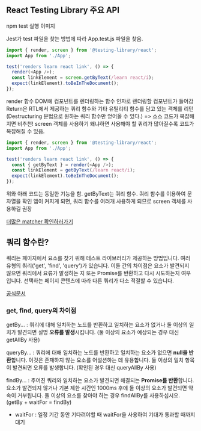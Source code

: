 ## React Testing Library 주요 API

npm test
실행 이미지

Jest가 test 파일을 찾는 방법에 따라 App.test.js 파일을 찾음.

```javascript
import { render, screen } from '@testing-library/react';
import App from './App';

test('renders learn react link', () => {
  render(<App />);
  const linkElement = screen.getByText(/learn react/i);
  expect(linkElement).toBeInTheDocument();
});
```

render 함수
DOM에 컴포넌트를 렌더링하는 함수
인자로 렌더링할 컴포넌트가 들어감
Return은 RTL에서 제공하는 쿼리 함수와 기타 유틸리티 함수를 담고 있는 객체를 리턴(Destructuring 문법으로 원하는 쿼리 함수만 얻어올 수 있다.)
=> 소스 코드가 복잡해지면 비추천! screen 객체를 사용하기 
왜냐하면 사용해야 할 쿼리가 많아질수록 코드가 복잡해질 수 있음.

```javascript
import { render, screen } from '@testing-library/react';
import App from './App';

test('renders learn react link', () => {
  const { getByText } = render(<App />);
  const linkElement = getByText(/learn react/i);
  expect(linkElement).toBeInTheDocument();
});
```

위와 아래 코드는 동일한 기능을 함.
getByText는 쿼리 함수. 쿼리 함수를 이용하여 문자열을 확인
앱이 커지게 되면, 쿼리 함수를 여러개 사용하게 되므로 screen 객체를 사용하길 권장

[더많은 matcher 확인하러가기](https://github.com/testing-library/jest-dom)


## 쿼리 함수란?
쿼리는 페이지에서 요소를 찾기 위해 테스트 라이브러리가 제공하는 방법입니다.
여러 유형의 쿼리('get', 'find', 'query')가 있습니다. 이들 간의 차이점은 요소가 발견되지 않으면 쿼리에서 요류가 발생하는 지 또는 Promise를 반환하고 다시 시도하는지 여부입니다.
선택하는 페이지 콘텐츠에 따라 다른 쿼리가 다소 적절할 수 있습니다.

[공식문서](https://testing-library.com/docs/queries/about/)

### get, find, query의 차이점

getBy... : 쿼리에 대해 일치하는 노드를 반환하고 일치하는 요소가 없거나 둘 이상의 일치가 발견되면 설명 **오류를 발생**시킵니다. (둘 이상의 요소가 예상되는 경우 대신 getAllBy 사용)

queryBy... : 쿼리에 대해 일치하는 노드를 반환하고 일치하는 요소가 없으면 **null을 반환**합니다. 이것은 존재하지 않는 요소를 어설션하는 데 유용합니다. 둘 이상의 일치 항목이 발견되면 오류를 발생합니다. (확인된 경우 대신 queryAllBy 사용)

findBy...  : 주어진 쿼리와 일치하는 요소가 발견되면 해결되는 **Promise를 반환**합니다. 요소가 발견되지 않거나 기본 제한 시간인 1000ms 후에 둘 이상의 요소가 발견되면 약속이 거부됩니다. 둘 이상의 요소를 찾아야 하는 경우 findAllBy를 사용하십시오.
(getBy + waitFor = findBy)

- waitFor : 일정 기간 동안 기다려야할 때 waitFor을 사용하여 기대가 통과할 때까지 대기